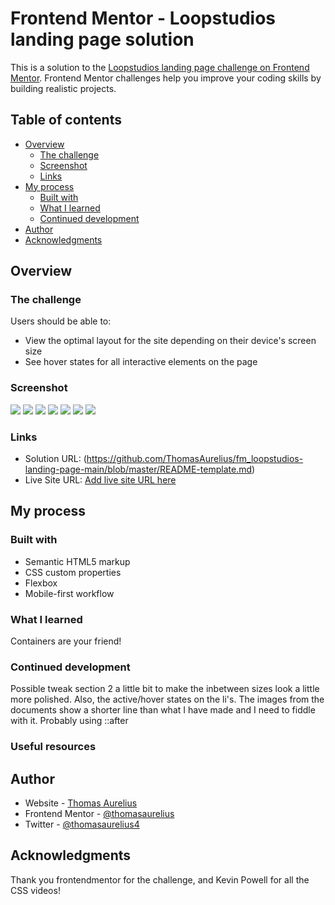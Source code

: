 # Frontend Mentor - Loopstudios landing page solution

This is a solution to the [Loopstudios landing page challenge on Frontend Mentor](https://www.frontendmentor.io/challenges/loopstudios-landing-page-N88J5Onjw). Frontend Mentor challenges help you improve your coding skills by building realistic projects.

## Table of contents

-  [Overview](#overview)
   -  [The challenge](#the-challenge)
   -  [Screenshot](#screenshot)
   -  [Links](#links)
-  [My process](#my-process)
   -  [Built with](#built-with)
   -  [What I learned](#what-i-learned)
   -  [Continued development](#continued-development)
-  [Author](#author)
-  [Acknowledgments](#acknowledgments)

## Overview

### The challenge

Users should be able to:

-  View the optimal layout for the site depending on their device's screen size
-  See hover states for all interactive elements on the page

### Screenshot

![](./fm_loop_lg_1.png)
![](./fm_loop_lg_2.png)
![](./fm_loop_lg_3.png)
![](./fm_loop_sm_1.png)
![](./fm_loop_sm_2.png)
![](./fm_loop_sm_3.png)
![](./fm_loop_sm_4.png)

### Links

-  Solution URL: (https://github.com/ThomasAurelius/fm_loopstudios-landing-page-main/blob/master/README-template.md)
-  Live Site URL: [Add live site URL here](https://your-live-site-url.com)

## My process

### Built with

-  Semantic HTML5 markup
-  CSS custom properties
-  Flexbox
-  Mobile-first workflow

### What I learned

Containers are your friend!

### Continued development

Possible tweak section 2 a little bit to make the inbetween sizes look a little more polished.
Also, the active/hover states on the li's. The images from the documents show a shorter line than what I have made and I need to fiddle with it. Probably using ::after

### Useful resources

## Author

-  Website - [Thomas Aurelius](https://www.thomasaurelius.com)
-  Frontend Mentor - [@thomasaurelius](https://www.frontendmentor.io/profile/thomasaurelius)
-  Twitter - [@thomasaurelius4](https://www.twitter.com/yourusername)

## Acknowledgments

Thank you frontendmentor for the challenge, and Kevin Powell for all the CSS videos!
